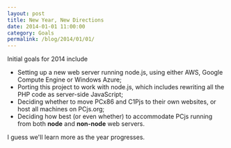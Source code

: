 ```yaml
---
layout: post
title: New Year, New Directions
date: 2014-01-01 11:00:00
category: Goals
permalink: /blog/2014/01/01/
---
```


Initial goals for 2014 include

- Setting up a new web server running node.js, using either AWS, Google Compute Engine or Windows Azure;
- Porting this project to work with node.js, which includes rewriting all the PHP code as server-side JavaScript;
- Deciding whether to move PCx86 and C1Pjs to their own websites, or host all machines on PCjs.org;
- Deciding how best (or even whether) to accommodate PCjs running from both **node** and **non-node** web servers.

I guess we'll learn more as the year progresses.
